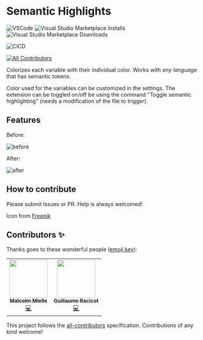 # Semantic Highlights
![VSCode](https://img.shields.io/badge/Made%20for-VSCode-1f425f.svg) ![Visual Studio Marketplace Installs](https://img.shields.io/visual-studio-marketplace/i/malcolmmielle.semantic-highlighting) ![Visual Studio Marketplace Downloads](https://img.shields.io/visual-studio-marketplace/d/malcolmmielle.semantic-highlighting)

![CICD](https://github.com/MalcolmMielle/Semantic-Highlighting/actions/workflows/main.yml/badge.svg) 

<!-- ALL-CONTRIBUTORS-BADGE:START - Do not remove or modify this section -->
[![All Contributors](https://img.shields.io/badge/all_contributors-2-orange.svg?style=flat-square)](#contributors-)
<!-- ALL-CONTRIBUTORS-BADGE:END -->

Colorizes each variable with their individual color.
Works with *any language* that has semantic tokens.

Color used for the variables can be customized in the settings.
The extension can be toggled on/off be using the command "Toggle semantic highlighting" (needs a modification of the file to trigger).

## Features

Before:

![before](https://raw.githubusercontent.com/MalcolmMielle/Semantic-Highlighting/main/images/before.png)

After:

![after](https://raw.githubusercontent.com/MalcolmMielle/Semantic-Highlighting/main/images/after.png)


## How to contribute

Please submit Issues or PR.
Help is always welcomed!

<!-- ----------------------------------------------------------------------------------------------------------- -->
<!--
## Working with Markdown

**Note:** You can author your README using Visual Studio Code.  Here are some useful editor keyboard shortcuts:

* Split the editor (`Cmd+\` on macOS or `Ctrl+\` on Windows and Linux)
* Toggle preview (`Shift+CMD+V` on macOS or `Shift+Ctrl+V` on Windows and Linux)
* Press `Ctrl+Space` (Windows, Linux) or `Cmd+Space` (macOS) to see a list of Markdown snippets

### For more information

* [Visual Studio Code's Markdown Support](http://code.visualstudio.com/docs/languages/markdown)
* [Markdown Syntax Reference](https://help.github.com/articles/markdown-basics/)

**Enjoy!** -->

Icon from [Freepik](https://www.freepik.com/)

## Contributors ✨

Thanks goes to these wonderful people ([emoji key](https://allcontributors.org/docs/en/emoji-key)):

<!-- ALL-CONTRIBUTORS-LIST:START - Do not remove or modify this section -->
<!-- prettier-ignore-start -->
<!-- markdownlint-disable -->
<table>
  <tr>
    <td align="center"><a href="http://malcolmmielle.wordpress.com/"><img src="https://avatars.githubusercontent.com/u/4457840?v=4?s=100" width="100px;" alt=""/><br /><sub><b>Malcolm Mielle</b></sub></a><br /><a href="https://github.com/MalcolmMielle/Semantic-Highlighting/commits?author=MalcolmMielle" title="Code">💻</a></td>
    <td align="center"><a href="https://github.com/gracicot"><img src="https://avatars.githubusercontent.com/u/2906673?v=4?s=100" width="100px;" alt=""/><br /><sub><b>Guillaume Racicot</b></sub></a><br /><a href="https://github.com/MalcolmMielle/Semantic-Highlighting/commits?author=gracicot" title="Code">💻</a></td>
  </tr>
</table>

<!-- markdownlint-restore -->
<!-- prettier-ignore-end -->

<!-- ALL-CONTRIBUTORS-LIST:END -->

This project follows the [all-contributors](https://github.com/all-contributors/all-contributors) specification. Contributions of any kind welcome!
